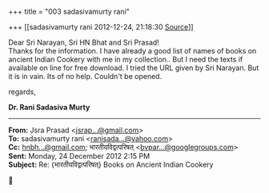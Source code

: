 +++
title = "003 sadasivamurty rani"

+++
[[sadasivamurty rani	2012-12-24, 21:18:30 [Source](https://groups.google.com/g/bvparishat/c/iD_2OiV_Zgg)]]



Dear Sri Narayan, Sri HN Bhat and Sri Prasad!  
Thanks for the information. I have already a good list of names of books on ancient Indian Cookery with me in my collection.. But I need the texts if available on line for free download. I tried the URL given by Sri Narayan. But it is in vain. Its of no help. Couldn't be opened.  

regards,  

**Dr. Rani Sadasiva Murty**

  

------------------------------------------------------------------------

**From:** Jsra Prasad \<[jsrap...@gmail.com]()\>  
**To:** sadasivamurty rani \<[ranisada...@yahoo.com]()\>  
**Cc:** [hnbh...@gmail.com](); भारतीयविद्वत्परिषत् \<[bvpar...@googlegroups.com]()\>  
**Sent:** Monday, 24 December 2012 2:15 PM  
**Subject:** Re: {भारतीयविद्वत्परिषत्} Books on Ancient Indian Cookery  



